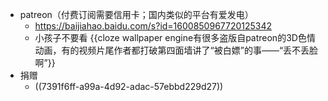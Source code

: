 - patreon（付费订阅需要信用卡；国内类似的平台有爱发电）
	- https://baijiahao.baidu.com/s?id=1600850967720125342
	- 小孩子不要看 {{cloze wallpaper engine有很多盗版自patreon的3D色情动画，有的视频片尾作者都打破第四面墙讲了“被白嫖”的事——“丢不丢脸啊”}}
- 捐赠
	- ((7391f6ff-a99a-4d92-adac-57ebbd229d27))